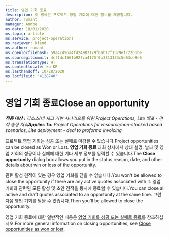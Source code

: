 ```yaml
---
title: 영업 기회 종료
description: 이 항목은 프로젝트 영업 기회에 대한 정보를 제공합니다.
author: rumant
manager: Annbe
ms.date: 10/01/2020
ms.topic: article
ms.service: project-operations
ms.reviewer: kfend
ms.author: rumant
ms.openlocfilehash: 59a4cd96a4fd24987179f0ab17f1379efc22bbbe
ms.sourcegitcommit: 4cf1dc1561b92fca4175f0b3813133c5e63ce8e6
ms.translationtype: HT
ms.contentlocale: ko-KR
ms.lasthandoff: 10/28/2020
ms.locfileid: "4128740"
---
```

# <a name="close-an-opportunity"></a><span data-ttu-id="f9f38-103">영업 기회 종료</span><span class="sxs-lookup"><span data-stu-id="f9f38-103">Close an opportunity</span></span>

<span data-ttu-id="f9f38-104">_**적용 대상 :** 리소스/비 재고 기반 시나리오를 위한 Project Operations, Lite 배포 - 견적 송장 처리_</span><span class="sxs-lookup"><span data-stu-id="f9f38-104">_**Applies To:** Project Operations for resource/non-stocked based scenarios, Lite deployment - deal to proforma invoicing_</span></span>

<span data-ttu-id="f9f38-105">프로젝트 영업 기회는 성공 또는 실패로 마감될 수 있습니다.</span><span class="sxs-lookup"><span data-stu-id="f9f38-105">Project opportunities can be closed as Won or Lost.</span></span> <span data-ttu-id="f9f38-106">**영업 기회 종료** 대화 상자에서 상태 설명, 날짜 및 영업 기회의 성공이나 실패에 대한 기타 세부 정보를 입력할 수 있습니다.</span><span class="sxs-lookup"><span data-stu-id="f9f38-106">The **Close opportunity** dialog box allows you put in the status reason, date, and other details about win or loss of the opportunity.</span></span>

<span data-ttu-id="f9f38-107">관련 활성 견적이 있는 경우 영업 기회를 닫을 수 없습니다.</span><span class="sxs-lookup"><span data-stu-id="f9f38-107">You won't be allowed to close the opportunity if there are any active quotes associated with it.</span></span> <span data-ttu-id="f9f38-108">영업 기회와 관련된 모든 활성 및 초안 견적을 동시에 종료할 수 있습니다.</span><span class="sxs-lookup"><span data-stu-id="f9f38-108">You can close all active and draft quotes associated to an opportunity at the same time.</span></span> <span data-ttu-id="f9f38-109">그런 다음 영업 기회를 닫을 수 있습니다.</span><span class="sxs-lookup"><span data-stu-id="f9f38-109">Then you'll be allowed to close the opportunity.</span></span>

<span data-ttu-id="f9f38-110">영업 기회 종료에 대한 일반적인 내용은 [영업 기회를 성공 또는 실패로 종료](https://docs.microsoft.com/dynamics365/sales-enterprise/close-opportunity-won-lost-sales)를 참조하십시오.</span><span class="sxs-lookup"><span data-stu-id="f9f38-110">For more general information on closing opportunities, see [Close opportunities as won or lost](https://docs.microsoft.com/dynamics365/sales-enterprise/close-opportunity-won-lost-sales).</span></span>
